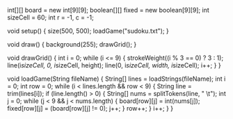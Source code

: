 int[][] board = new int[9][9]; 
boolean[][] fixed = new boolean[9][9]; 
int sizeCell = 60;
int r = -1, c = -1;           

void setup() {
  size(500, 500);
  loadGame("sudoku.txt"); 
}

void draw() {
  background(255);
  drawGrid();
}

void drawGrid() {
  int i = 0;
  while (i <= 9) {
    strokeWeight((i % 3 == 0) ? 3 : 1);
    line(i*sizeCell, 0, i*sizeCell, height);
    line(0, i*sizeCell, width, i*sizeCell);
    i++;
  }
}

void loadGame(String fileName) {
  String[] lines = loadStrings(fileName);
  int i = 0;
  int row = 0;
  while (i < lines.length && row < 9) {
    String line = trim(lines[i]);
    if (line.length() > 0) {
      String[] nums = splitTokens(line, " \t");
      int j = 0;
      while (j < 9 && j < nums.length) {
        board[row][j] = int(nums[j]);
        fixed[row][j] = (board[row][j] != 0);
        j++;
      }
      row++;
    }
    i++;
  }
}
